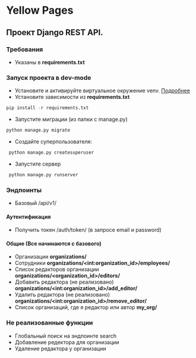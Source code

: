 # Yellow Pages

## Проект Django REST API.

### Требования

- Указаны в **requirements.txt**

### Запуск проекта в dev-mode

- Установите и активируйте виртуальное окружение venv. [Подробнее](https://pythoner.name/documentation/tutorial/venv)
- Установите зависимости из **requirements.txt**

```python
pip install -r requirements.txt
```

- Запустите миграции (из папки с manage.py)

```python
python manage.py migrate
```

- Создайте суперпользователя:

```python
 python manage.py createsuperuser
```

- Запустите сервер

```python
 python manage.py runserver 
```
### Эндпоинты

- Базовый /api/v1/

#### Аутентификация
-  Получить токен /auth/token/ (в запросе email и password)

#### Общие (Все начинаются с базового)

- Организации **organizations/**
- Сотрудники **organizations/\<int:organization_id\>/employees/**
- Список редакторов организации **organizations/\<organization_id\>/editors/**
- Добавить редактора (не реализовано) **organizations/\<int:organization_id\>/add_editor/**
- Удалить редактора (не реализовано) **organizations/\<int:organization_id\>/remove_editor/**
- Список организаций, где я редактор или автор **my_org/**

### Не реализованные функции

- Глобальный поиск на эндпоинте search
- Добавление редектора для организации
- Удаление редактора у организации
